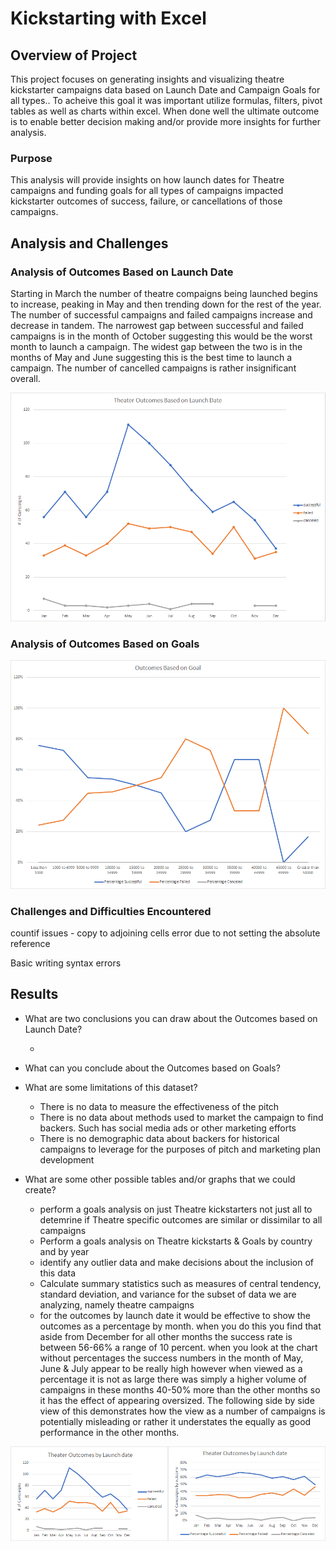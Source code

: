 # Kickstarting with Excel

## Overview of Project

This project focuses on generating insights and visualizing theatre kickstarter campaigns data based on Launch Date and Campaign Goals for all types..  To acheive this goal it was important utilize formulas, filters, pivot tables as well as charts within excel.  When done well the ultimate outcome is to enable better decision making and/or provide more insights for further analysis.

### Purpose

This analysis will provide insights on how launch dates for Theatre campaigns and funding goals for all types of campaigns impacted kickstarter outcomes of success, failure, or cancellations of those campaigns.

## Analysis and Challenges

### Analysis of Outcomes Based on Launch Date

Starting in March the number of theatre compaigns being launched begins to increase, peaking in May and then trending down for the rest of the year.  The number of successful campaigns and failed campaigns increase and decrease in tandem.  The narrowest gap between successful and failed campaigns is in the month of October suggesting this would be the worst month to launch a campaign.  The widest gap between the two is in the months of May and June suggesting this is the best time to launch a campaign.  The number of cancelled campaigns is rather insignificant overall.

![Theater Outcomes vs Launch Data](/Theater_Outcomes_vs_Launch.png)


### Analysis of Outcomes Based on Goals


![Outcomes Based on Goals](/Outcomes_vs_Goals.png)


### Challenges and Difficulties Encountered

countif issues -  copy to adjoining cells error due to not setting the absolute reference

Basic writing syntax errors


## Results

- What are two conclusions you can draw about the Outcomes based on Launch Date?

  - 

- What can you conclude about the Outcomes based on Goals?

- What are some limitations of this dataset?
  - There is no data to measure the effectiveness of the pitch
  - There is no data about methods used to market the campaign to find backers.  Such has social media ads or other marketing efforts
  - There is no demographic data about backers for historical campaigns to leverage for the purposes of pitch and marketing plan development

- What are some other possible tables and/or graphs that we could create?
  - perform a goals analysis on just Theatre kickstarters not just all to detemrine if Theatre specific outcomes are similar or dissimilar to all campaigns
  - Perform a goals analysis on Theatre kickstarts & Goals by country and by year
  - identify any outlier data and make decisions about the inclusion of this data
  -  Calculate summary statistics such as measures of central tendency, standard deviation, and variance for the subset of data we are analyzing, namely theatre campaigns
  - for the outcomes by launch date it would be effective to show the outcomes as a percentage by month.  when you do this you find that aside from December for all other months the success rate is between 56-66% a range of 10 percent. when you look at the chart without percentages the success numbers  in the month of May, June & July appear to be really high however when viewed as a percentage it is not as large there was simply a higher volume of campaigns in these months 40-50% more than the other months so it has the effect of appearing oversized.  The following side by side view of this demonstrates how the view as a number of campaigns is potentially misleading or rather it understates the equally as good performance in the other months.

![Launch by number vs percentage](/Launch_outcomes_launch_date_vs_percentage.png)
